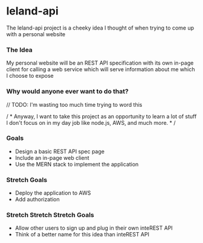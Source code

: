 # leland-api

The leland-api project is a cheeky idea I thought of when trying to come up with a personal website

### The Idea
My personal website will be an REST API specification with its own in-page client for calling a web service which will serve information about me which I choose to expose

### Why would anyone ever want to do that?
// TODO: I'm wasting too much time trying to word this

/ * Anyway, I want to take this project as an opportunity to learn a lot of stuff I don't focus on in my day job like node.js, AWS, and much more. * /

### Goals
* Design a basic REST API spec page 
* Include an in-page web client
* Use the MERN stack to implement the application

### Stretch Goals
* Deploy the application to AWS
* Add authorization

### Stretch Stretch Stretch Goals
* Allow other users to sign up and plug in their own inteREST API 
* Think of a better name for this idea than inteREST API
